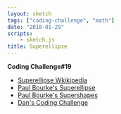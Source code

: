 ```yaml
---
layout: sketch
tags: ["coding-challenge", "math"]
date: "2018-01-29"
scripts: 
    - sketch.js
title: Superellipse
---
```


**Coding Challenge#19**

* [Superellipse Wkikipedia](https://en.wikipedia.org/wiki/Superellipse)
* [Paul Bourke's Superellipse](http://paulbourke.net/geometry/superellipse/)
* [Paul Bourke's Supershapes](http://paulbourke.net/geometry/supershape/)
* [Dan's Coding Challenge](https://youtu.be/z86cx2A4_3E)
